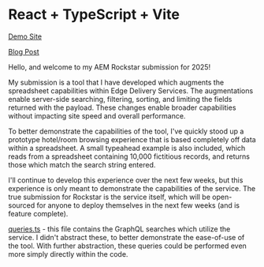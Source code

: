 # React + TypeScript + Vite

[Demo Site](https://eds-rs-2025.javapl.us/)

[Blog Post](https://www.bounteous.com/insights/2024/09/04/introducing-our-search-utility-edge-delivery-services/)

Hello, and welcome to my AEM Rockstar submission for 2025!

My submission is a tool that I have developed which augments the spreadsheet capabilities
within Edge Delivery Services. The augmentations enable server-side searching, filtering,
sorting, and limiting the fields returned with the payload. These changes enable broader
capabilities without impacting site speed and overall performance.

To better demonstrate the capabilities of the tool, I've quickly stood up a prototype
hotel/room browsing experience that is based completely off data within a spreadsheet.
A small typeahead example is also included, which reads from a spreadsheet containing
10,000 fictitious records, and returns those which match the search string entered.

I'll continue to develop this experience over the next few weeks, but this experience
is only meant to demonstrate the capabilities of the service. The true submission for
Rockstar is the service itself, which will be open-sourced for anyone to deploy themselves
in the next few weeks (and is feature complete).

[queries.ts](src/queries.ts) - this file contains the GraphQL searches which utilize the service.
I didn't abstract these, to better demonstrate the ease-of-use of the tool. With further
abstraction, these queries could be performed even more simply directly within the code.
